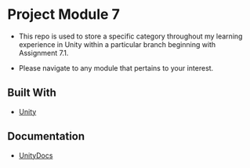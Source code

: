 # Project Module 7

- This repo is used to store a specific category throughout my learning experience in Unity within a particular branch beginning with Assignment 7.1.

- Please navigate to any module that pertains to your interest.

## Built With

* [Unity](https://unity.com/)

## Documentation
* [UnityDocs](https://docs.unity3d.com/Manual/index.html)